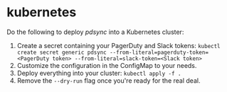# kubernetes

Do the following to deploy _pdsync_ into a Kubernetes cluster:

1. Create a secret containing your PagerDuty and Slack tokens: `kubectl create secret generic pdsync --from-literal=pagerduty-token=<PagerDuty token> --from-literal=slack-token=<Slack token>`
1. Customize the configuration in the ConfigMap to your needs.
1. Deploy everything into your cluster: `kubectl apply -f .`
1. Remove the `--dry-run` flag once you're ready for the real deal.
